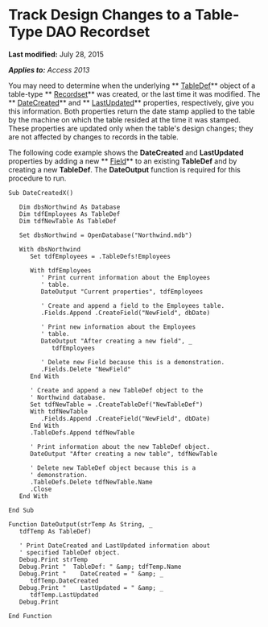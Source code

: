 
# Track Design Changes to a Table-Type DAO Recordset

 **Last modified:** July 28, 2015

 _**Applies to:** Access 2013_

You may need to determine when the underlying  ** [TableDef](http://msdn.microsoft.com/library/715146B6-C62A-ABFF-28EE-E6BBE3C08ADF%28Office.15%29.aspx)** object of a table-type ** [Recordset](http://msdn.microsoft.com/library/9774232C-E6DA-175B-FC7F-ED2AB7908FA0%28Office.15%29.aspx)** was created, or the last time it was modified. The ** [DateCreated](http://msdn.microsoft.com/library/BD63AC73-2218-B62C-A785-DE08C4625DFF%28Office.15%29.aspx)** and ** [LastUpdated](http://msdn.microsoft.com/library/091A8E10-01C0-20AF-7230-CD7103C243A1%28Office.15%29.aspx)** properties, respectively, give you this information. Both properties return the date stamp applied to the table by the machine on which the table resided at the time it was stamped. These properties are updated only when the table's design changes; they are not affected by changes to records in the table.

The following code example shows the  **DateCreated** and **LastUpdated** properties by adding a new ** [Field](http://msdn.microsoft.com/library/1DBD535E-48AD-A5C8-A1B2-6776C1E3E19D%28Office.15%29.aspx)** to an existing **TableDef** and by creating a new **TableDef**. The  **DateOutput** function is required for this procedure to run.



```
Sub DateCreatedX() 
 
   Dim dbsNorthwind As Database 
   Dim tdfEmployees As TableDef 
   Dim tdfNewTable As TableDef 
 
   Set dbsNorthwind = OpenDatabase("Northwind.mdb") 
 
   With dbsNorthwind 
      Set tdfEmployees = .TableDefs!Employees 
 
      With tdfEmployees 
         ' Print current information about the Employees  
         ' table. 
         DateOutput "Current properties", tdfEmployees 
 
         ' Create and append a field to the Employees table. 
         .Fields.Append .CreateField("NewField", dbDate) 
 
         ' Print new information about the Employees  
         ' table. 
         DateOutput "After creating a new field", _ 
            tdfEmployees 
 
         ' Delete new Field because this is a demonstration. 
         .Fields.Delete "NewField" 
      End With 
 
      ' Create and append a new TableDef object to the  
      ' Northwind database. 
      Set tdfNewTable = .CreateTableDef("NewTableDef") 
      With tdfNewTable 
         .Fields.Append .CreateField("NewField", dbDate) 
      End With 
      .TableDefs.Append tdfNewTable 
 
      ' Print information about the new TableDef object. 
      DateOutput "After creating a new table", tdfNewTable 
 
      ' Delete new TableDef object because this is a  
      ' demonstration. 
      .TableDefs.Delete tdfNewTable.Name 
      .Close 
   End With 
 
End Sub 
 
Function DateOutput(strTemp As String, _ 
   tdfTemp As TableDef) 
 
   ' Print DateCreated and LastUpdated information about  
   ' specified TableDef object. 
   Debug.Print strTemp 
   Debug.Print "  TableDef: " &amp; tdfTemp.Name 
   Debug.Print "    DateCreated = " &amp; _ 
      tdfTemp.DateCreated 
   Debug.Print "    LastUpdated = " &amp; _ 
      tdfTemp.LastUpdated 
   Debug.Print 
 
End Function 

```

